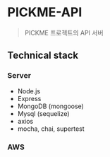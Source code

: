 # PICKME-API
> PICKME 프로젝트의 API 서버

## Technical stack

### Server
- Node.js
- Express
- MongoDB (mongoose)
- Mysql (sequelize)
- axios
- mocha, chai, supertest

### AWS

